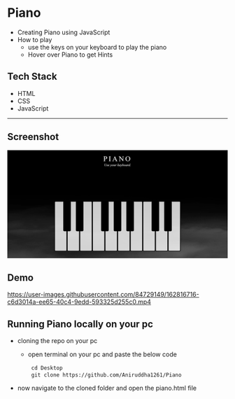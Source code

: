 # Piano
- Creating Piano using JavaScript
- How to play
   - use the keys on your keyboard to play the piano
   - Hover over Piano to get Hints
## Tech Stack
- HTML
- CSS
- JavaScript
---
## Screenshot
![](https://github.com/Aniruddha1261/Piano/blob/main/piano.PNG)

## Demo
https://user-images.githubusercontent.com/84729149/162816716-c6d3014a-ee65-40c4-9edd-593325d255c0.mp4

## Running Piano locally on your pc
- cloning the repo on your pc
   - open terminal on your pc and paste the below code

          cd Desktop
          git clone https://github.com/Aniruddha1261/Piano

- now navigate to the cloned folder and open the piano.html file
